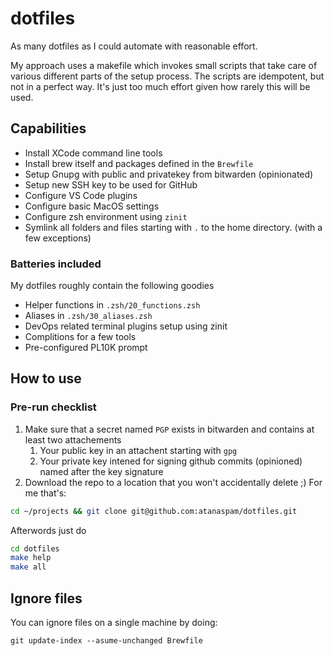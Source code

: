 # dotfiles

As many dotfiles as I could automate with reasonable effort.

My approach uses a makefile which invokes small scripts that take care of various different parts of the setup process. The scripts are idempotent, but not in a perfect way. It's just too much effort given how rarely this will be used.


## Capabilities

* Install XCode command line tools
* Install brew itself and packages defined in the `Brewfile`
* Setup Gnupg with public and privatekey from bitwarden (opinionated)
* Setup new SSH key to be used for GitHub
* Configure VS Code plugins
* Configure basic MacOS settings
* Configure zsh environment using `zinit`
* Symlink all folders and files starting with `.` to the home directory. (with a few exceptions)

### Batteries included
My dotfiles roughly contain the following goodies

* Helper functions in `.zsh/20_functions.zsh`
* Aliases in `.zsh/30_aliases.zsh`
* DevOps related terminal plugins setup using zinit
* Complitions for a few tools
* Pre-configured PL10K prompt

## How to use

### Pre-run checklist
1. Make sure that a secret named `PGP` exists in bitwarden and contains at least two attachements
   1. Your public key in an attachent starting with `gpg`
   2. Your private key intened for signing github commits (opinioned) named after the key signature
2. Download the repo to a location that you won't accidentally delete ;) For me that's:
```bash
cd ~/projects && git clone git@github.com:atanaspam/dotfiles.git
```

Afterwords just do
```bash
cd dotfiles
make help
make all
```
## Ignore files
You can ignore files on a single machine by doing:
```
git update-index --asume-unchanged Brewfile
```
